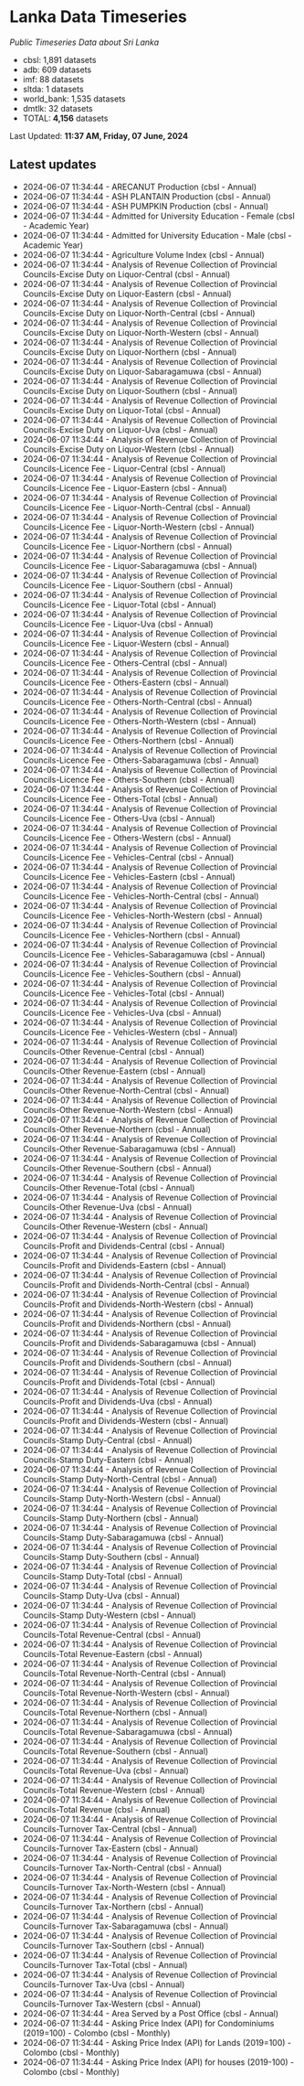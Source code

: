 # Lanka Data Timeseries
*Public Timeseries Data about Sri Lanka*

* cbsl: 1,891 datasets
* adb: 609 datasets
* imf: 88 datasets
* sltda: 1 datasets
* world_bank: 1,535 datasets
* dmtlk: 32 datasets
* TOTAL: **4,156** datasets

Last Updated: **11:37 AM, Friday, 07 June, 2024**

## Latest updates

* 2024-06-07 11:34:44 - ARECANUT Production (cbsl - Annual)
* 2024-06-07 11:34:44 - ASH PLANTAIN Production (cbsl - Annual)
* 2024-06-07 11:34:44 - ASH PUMPKIN Production (cbsl - Annual)
* 2024-06-07 11:34:44 - Admitted for University Education - Female (cbsl - Academic Year)
* 2024-06-07 11:34:44 - Admitted for University Education - Male (cbsl - Academic Year)
* 2024-06-07 11:34:44 - Agriculture Volume Index (cbsl - Annual)
* 2024-06-07 11:34:44 - Analysis of Revenue Collection of Provincial Councils-Excise Duty on Liquor-Central (cbsl - Annual)
* 2024-06-07 11:34:44 - Analysis of Revenue Collection of Provincial Councils-Excise Duty on Liquor-Eastern (cbsl - Annual)
* 2024-06-07 11:34:44 - Analysis of Revenue Collection of Provincial Councils-Excise Duty on Liquor-North-Central (cbsl - Annual)
* 2024-06-07 11:34:44 - Analysis of Revenue Collection of Provincial Councils-Excise Duty on Liquor-North-Western (cbsl - Annual)
* 2024-06-07 11:34:44 - Analysis of Revenue Collection of Provincial Councils-Excise Duty on Liquor-Northern (cbsl - Annual)
* 2024-06-07 11:34:44 - Analysis of Revenue Collection of Provincial Councils-Excise Duty on Liquor-Sabaragamuwa (cbsl - Annual)
* 2024-06-07 11:34:44 - Analysis of Revenue Collection of Provincial Councils-Excise Duty on Liquor-Southern (cbsl - Annual)
* 2024-06-07 11:34:44 - Analysis of Revenue Collection of Provincial Councils-Excise Duty on Liquor-Total (cbsl - Annual)
* 2024-06-07 11:34:44 - Analysis of Revenue Collection of Provincial Councils-Excise Duty on Liquor-Uva (cbsl - Annual)
* 2024-06-07 11:34:44 - Analysis of Revenue Collection of Provincial Councils-Excise Duty on Liquor-Western (cbsl - Annual)
* 2024-06-07 11:34:44 - Analysis of Revenue Collection of Provincial Councils-Licence Fee - Liquor-Central (cbsl - Annual)
* 2024-06-07 11:34:44 - Analysis of Revenue Collection of Provincial Councils-Licence Fee - Liquor-Eastern (cbsl - Annual)
* 2024-06-07 11:34:44 - Analysis of Revenue Collection of Provincial Councils-Licence Fee - Liquor-North-Central (cbsl - Annual)
* 2024-06-07 11:34:44 - Analysis of Revenue Collection of Provincial Councils-Licence Fee - Liquor-North-Western (cbsl - Annual)
* 2024-06-07 11:34:44 - Analysis of Revenue Collection of Provincial Councils-Licence Fee - Liquor-Northern (cbsl - Annual)
* 2024-06-07 11:34:44 - Analysis of Revenue Collection of Provincial Councils-Licence Fee - Liquor-Sabaragamuwa (cbsl - Annual)
* 2024-06-07 11:34:44 - Analysis of Revenue Collection of Provincial Councils-Licence Fee - Liquor-Southern (cbsl - Annual)
* 2024-06-07 11:34:44 - Analysis of Revenue Collection of Provincial Councils-Licence Fee - Liquor-Total (cbsl - Annual)
* 2024-06-07 11:34:44 - Analysis of Revenue Collection of Provincial Councils-Licence Fee - Liquor-Uva (cbsl - Annual)
* 2024-06-07 11:34:44 - Analysis of Revenue Collection of Provincial Councils-Licence Fee - Liquor-Western (cbsl - Annual)
* 2024-06-07 11:34:44 - Analysis of Revenue Collection of Provincial Councils-Licence Fee - Others-Central (cbsl - Annual)
* 2024-06-07 11:34:44 - Analysis of Revenue Collection of Provincial Councils-Licence Fee - Others-Eastern (cbsl - Annual)
* 2024-06-07 11:34:44 - Analysis of Revenue Collection of Provincial Councils-Licence Fee - Others-North-Central (cbsl - Annual)
* 2024-06-07 11:34:44 - Analysis of Revenue Collection of Provincial Councils-Licence Fee - Others-North-Western (cbsl - Annual)
* 2024-06-07 11:34:44 - Analysis of Revenue Collection of Provincial Councils-Licence Fee - Others-Northern (cbsl - Annual)
* 2024-06-07 11:34:44 - Analysis of Revenue Collection of Provincial Councils-Licence Fee - Others-Sabaragamuwa (cbsl - Annual)
* 2024-06-07 11:34:44 - Analysis of Revenue Collection of Provincial Councils-Licence Fee - Others-Southern (cbsl - Annual)
* 2024-06-07 11:34:44 - Analysis of Revenue Collection of Provincial Councils-Licence Fee - Others-Total (cbsl - Annual)
* 2024-06-07 11:34:44 - Analysis of Revenue Collection of Provincial Councils-Licence Fee - Others-Uva (cbsl - Annual)
* 2024-06-07 11:34:44 - Analysis of Revenue Collection of Provincial Councils-Licence Fee - Others-Western (cbsl - Annual)
* 2024-06-07 11:34:44 - Analysis of Revenue Collection of Provincial Councils-Licence Fee - Vehicles-Central (cbsl - Annual)
* 2024-06-07 11:34:44 - Analysis of Revenue Collection of Provincial Councils-Licence Fee - Vehicles-Eastern (cbsl - Annual)
* 2024-06-07 11:34:44 - Analysis of Revenue Collection of Provincial Councils-Licence Fee - Vehicles-North-Central (cbsl - Annual)
* 2024-06-07 11:34:44 - Analysis of Revenue Collection of Provincial Councils-Licence Fee - Vehicles-North-Western (cbsl - Annual)
* 2024-06-07 11:34:44 - Analysis of Revenue Collection of Provincial Councils-Licence Fee - Vehicles-Northern (cbsl - Annual)
* 2024-06-07 11:34:44 - Analysis of Revenue Collection of Provincial Councils-Licence Fee - Vehicles-Sabaragamuwa (cbsl - Annual)
* 2024-06-07 11:34:44 - Analysis of Revenue Collection of Provincial Councils-Licence Fee - Vehicles-Southern (cbsl - Annual)
* 2024-06-07 11:34:44 - Analysis of Revenue Collection of Provincial Councils-Licence Fee - Vehicles-Total (cbsl - Annual)
* 2024-06-07 11:34:44 - Analysis of Revenue Collection of Provincial Councils-Licence Fee - Vehicles-Uva (cbsl - Annual)
* 2024-06-07 11:34:44 - Analysis of Revenue Collection of Provincial Councils-Licence Fee - Vehicles-Western (cbsl - Annual)
* 2024-06-07 11:34:44 - Analysis of Revenue Collection of Provincial Councils-Other Revenue-Central (cbsl - Annual)
* 2024-06-07 11:34:44 - Analysis of Revenue Collection of Provincial Councils-Other Revenue-Eastern (cbsl - Annual)
* 2024-06-07 11:34:44 - Analysis of Revenue Collection of Provincial Councils-Other Revenue-North-Central (cbsl - Annual)
* 2024-06-07 11:34:44 - Analysis of Revenue Collection of Provincial Councils-Other Revenue-North-Western (cbsl - Annual)
* 2024-06-07 11:34:44 - Analysis of Revenue Collection of Provincial Councils-Other Revenue-Northern (cbsl - Annual)
* 2024-06-07 11:34:44 - Analysis of Revenue Collection of Provincial Councils-Other Revenue-Sabaragamuwa (cbsl - Annual)
* 2024-06-07 11:34:44 - Analysis of Revenue Collection of Provincial Councils-Other Revenue-Southern (cbsl - Annual)
* 2024-06-07 11:34:44 - Analysis of Revenue Collection of Provincial Councils-Other Revenue-Total (cbsl - Annual)
* 2024-06-07 11:34:44 - Analysis of Revenue Collection of Provincial Councils-Other Revenue-Uva (cbsl - Annual)
* 2024-06-07 11:34:44 - Analysis of Revenue Collection of Provincial Councils-Other Revenue-Western (cbsl - Annual)
* 2024-06-07 11:34:44 - Analysis of Revenue Collection of Provincial Councils-Profit and Dividends-Central (cbsl - Annual)
* 2024-06-07 11:34:44 - Analysis of Revenue Collection of Provincial Councils-Profit and Dividends-Eastern (cbsl - Annual)
* 2024-06-07 11:34:44 - Analysis of Revenue Collection of Provincial Councils-Profit and Dividends-North-Central (cbsl - Annual)
* 2024-06-07 11:34:44 - Analysis of Revenue Collection of Provincial Councils-Profit and Dividends-North-Western (cbsl - Annual)
* 2024-06-07 11:34:44 - Analysis of Revenue Collection of Provincial Councils-Profit and Dividends-Northern (cbsl - Annual)
* 2024-06-07 11:34:44 - Analysis of Revenue Collection of Provincial Councils-Profit and Dividends-Sabaragamuwa (cbsl - Annual)
* 2024-06-07 11:34:44 - Analysis of Revenue Collection of Provincial Councils-Profit and Dividends-Southern (cbsl - Annual)
* 2024-06-07 11:34:44 - Analysis of Revenue Collection of Provincial Councils-Profit and Dividends-Total (cbsl - Annual)
* 2024-06-07 11:34:44 - Analysis of Revenue Collection of Provincial Councils-Profit and Dividends-Uva (cbsl - Annual)
* 2024-06-07 11:34:44 - Analysis of Revenue Collection of Provincial Councils-Profit and Dividends-Western (cbsl - Annual)
* 2024-06-07 11:34:44 - Analysis of Revenue Collection of Provincial Councils-Stamp Duty-Central (cbsl - Annual)
* 2024-06-07 11:34:44 - Analysis of Revenue Collection of Provincial Councils-Stamp Duty-Eastern (cbsl - Annual)
* 2024-06-07 11:34:44 - Analysis of Revenue Collection of Provincial Councils-Stamp Duty-North-Central (cbsl - Annual)
* 2024-06-07 11:34:44 - Analysis of Revenue Collection of Provincial Councils-Stamp Duty-North-Western (cbsl - Annual)
* 2024-06-07 11:34:44 - Analysis of Revenue Collection of Provincial Councils-Stamp Duty-Northern (cbsl - Annual)
* 2024-06-07 11:34:44 - Analysis of Revenue Collection of Provincial Councils-Stamp Duty-Sabaragamuwa (cbsl - Annual)
* 2024-06-07 11:34:44 - Analysis of Revenue Collection of Provincial Councils-Stamp Duty-Southern (cbsl - Annual)
* 2024-06-07 11:34:44 - Analysis of Revenue Collection of Provincial Councils-Stamp Duty-Total (cbsl - Annual)
* 2024-06-07 11:34:44 - Analysis of Revenue Collection of Provincial Councils-Stamp Duty-Uva (cbsl - Annual)
* 2024-06-07 11:34:44 - Analysis of Revenue Collection of Provincial Councils-Stamp Duty-Western (cbsl - Annual)
* 2024-06-07 11:34:44 - Analysis of Revenue Collection of Provincial Councils-Total Revenue-Central (cbsl - Annual)
* 2024-06-07 11:34:44 - Analysis of Revenue Collection of Provincial Councils-Total Revenue-Eastern (cbsl - Annual)
* 2024-06-07 11:34:44 - Analysis of Revenue Collection of Provincial Councils-Total Revenue-North-Central (cbsl - Annual)
* 2024-06-07 11:34:44 - Analysis of Revenue Collection of Provincial Councils-Total Revenue-North-Western (cbsl - Annual)
* 2024-06-07 11:34:44 - Analysis of Revenue Collection of Provincial Councils-Total Revenue-Northern (cbsl - Annual)
* 2024-06-07 11:34:44 - Analysis of Revenue Collection of Provincial Councils-Total Revenue-Sabaragamuwa (cbsl - Annual)
* 2024-06-07 11:34:44 - Analysis of Revenue Collection of Provincial Councils-Total Revenue-Southern (cbsl - Annual)
* 2024-06-07 11:34:44 - Analysis of Revenue Collection of Provincial Councils-Total Revenue-Uva (cbsl - Annual)
* 2024-06-07 11:34:44 - Analysis of Revenue Collection of Provincial Councils-Total Revenue-Western (cbsl - Annual)
* 2024-06-07 11:34:44 - Analysis of Revenue Collection of Provincial Councils-Total Revenue (cbsl - Annual)
* 2024-06-07 11:34:44 - Analysis of Revenue Collection of Provincial Councils-Turnover Tax-Central (cbsl - Annual)
* 2024-06-07 11:34:44 - Analysis of Revenue Collection of Provincial Councils-Turnover Tax-Eastern (cbsl - Annual)
* 2024-06-07 11:34:44 - Analysis of Revenue Collection of Provincial Councils-Turnover Tax-North-Central (cbsl - Annual)
* 2024-06-07 11:34:44 - Analysis of Revenue Collection of Provincial Councils-Turnover Tax-North-Western (cbsl - Annual)
* 2024-06-07 11:34:44 - Analysis of Revenue Collection of Provincial Councils-Turnover Tax-Northern (cbsl - Annual)
* 2024-06-07 11:34:44 - Analysis of Revenue Collection of Provincial Councils-Turnover Tax-Sabaragamuwa (cbsl - Annual)
* 2024-06-07 11:34:44 - Analysis of Revenue Collection of Provincial Councils-Turnover Tax-Southern (cbsl - Annual)
* 2024-06-07 11:34:44 - Analysis of Revenue Collection of Provincial Councils-Turnover Tax-Total (cbsl - Annual)
* 2024-06-07 11:34:44 - Analysis of Revenue Collection of Provincial Councils-Turnover Tax-Uva (cbsl - Annual)
* 2024-06-07 11:34:44 - Analysis of Revenue Collection of Provincial Councils-Turnover Tax-Western (cbsl - Annual)
* 2024-06-07 11:34:44 - Area Served by a Post Office (cbsl - Annual)
* 2024-06-07 11:34:44 - Asking Price Index (API) for Condominiums (2019=100) - Colombo (cbsl - Monthly)
* 2024-06-07 11:34:44 - Asking Price Index (API) for Lands (2019=100) - Colombo (cbsl - Monthly)
* 2024-06-07 11:34:44 - Asking Price Index (API) for houses (2019-100) - Colombo (cbsl - Monthly)